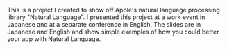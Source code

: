 This is a project I created to show off Apple's natural language processing library "Natural Language". 
I presented this project at a work event in Japanese and at a separate conference in English. 
The slides are in Japanese and English and show simple examples of how you could better your app with Natural Language.
